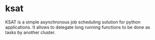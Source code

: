 # ksat

KSAT is a simple asynchronous job scheduling solution for python applications.
It allows to delegate long running functions to be done as tasks by another cluster.
